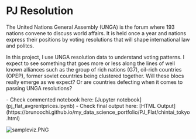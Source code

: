 # PJ Resolution
The United Nations General Assembly (UNGA) is the forum where 193 nations convene to discuss world affairs. It is held once a year and nations express their positions by voting resolutions that will shape international law and politcs.
<p>
In this project, I use UNGA resolution data to understand voting patterns. I expect to see something that goes more or less along the lines of well known alliances such as the group of rich nations (G7), oil-rich countries (OPEP), former soviet countries being clustered together. Will these blocs really emerge as we expect? Or are countries defecting when it comes to passing UNGA resolutions?        
<p>
- Check commented notebook here: [Jupyter notebook](pj_flat_avgrentprices.ipynb)
- Check final output here: [HTML Output](https://brunoochi.github.io/my_data_science_portfolio/PJ_Flat/chintai_tokyo.html)

![sampleviz.PNG](chintai.gif)

